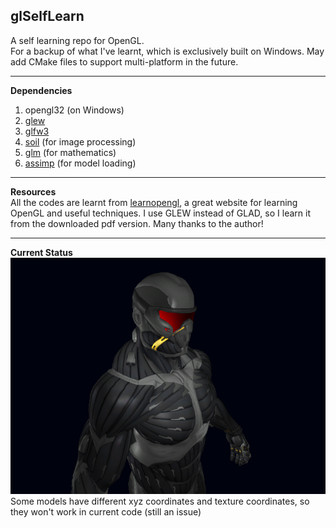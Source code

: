 ## glSelfLearn  

A self learning repo for OpenGL.  
For a backup of what I've learnt, which is exclusively built on Windows. May add CMake files to support multi-platform in the future.  

------

**Dependencies**  
1. opengl32 (on Windows)  
2. [glew](http://glew.sourceforge.net/)  
3. [glfw3](https://www.glfw.org/)  
4. [soil](http://www.lonesock.net/soil.html) (for image processing)  
5. [glm](https://glm.g-truc.net/index.html) (for mathematics)  
6. [assimp](http://www.assimp.org/) (for model loading)  

------

**Resources**  
All the codes are learnt from [learnopengl](https://learnopengl.com/), a great website for learning OpenGL and useful techniques. I use GLEW instead of GLAD, so I learn it from the downloaded pdf version. Many thanks to the author!  

------

**Current Status**  
![current.png](./current.png)  
Some models have different xyz coordinates and texture coordinates, so they won't work in current code (still an issue)